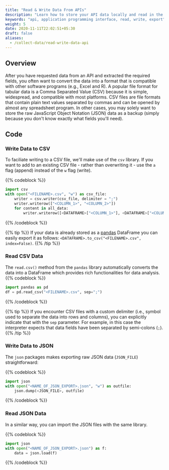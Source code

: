 ```yaml
---
title: "Read & Write Data From APIs"
description: "Learn how to store your API data locally and read in the data for future use."
keywords: "api, application programming interface, read, write, export"
weight: 5
date: 2020-11-11T22:02:51+05:30
draft: false
aliases:
  - /collect-data/read-write-data-api
---
```


## Overview
After you have requested data from an API and extracted the required fields, you often want to convert the data into a format that is compatible with other software programs (e.g., Excel and R). A popular file format for tabular data is a Comma Separated Value (CSV) because it is simple, widespread, and compatible with most platforms. CSV files are file formats that contain plain text values separated by commas and can be opened by almost any spreadsheet program. In other cases, you may solely want to store the raw JavaScript Object Notation (JSON) data as a backup (simply because you don't know exactly what fields you'll need).


## Code 
### Write Data to CSV
To faciliate writing to a CSV file, we'll make use of the `csv` library. If you want to add to an existing CSV file - rather than overwriting it - use the `a` flag (append) instead of the `w` flag (write).

{{% codeblock %}}
```Python
import csv 
with open("<FILENAME>.csv", "w") as csv_file: 
    writer = csv.writer(csv_file, delimiter = ";")
    writer.writerow(["<COLUMN_1>", "<COLUMN_2>"])
    for content in all_data:
        writer.writerow([<DATAFRAME>["<COLUMN_1>"], <DATAFRAME>["<COLUMN_2>"])
```
{{% /codeblock %}}

{{% tip %}}
If your data is already stored as a [pandas](https://pandas.pydata.org) DataFrame you can easily export it as follows: `<DATAFRAME>.to_csv("<FILENAME>.csv", index=False)`.
{{% /tip %}}


### Read CSV Data
The `read.csv()` method from the `pandas` library automatically converts the data into a DataFrame which provides rich functionalities for data analysis.
{{% codeblock %}}
```Python
import pandas as pd
df = pd.read_csv("<FILENAME>.csv", sep=";")
```
{{% /codeblock %}}

{{% tip %}}
If you encounter CSV files with a custom delimiter (i.e., symbol used to separate the data into rows and columns), you can explicitly indicate that with the `sep` parameter. For example, in this case the interpreter expects that data fields have been separated by semi-colons (`;`).
{{% /tip %}}


### Write Data to JSON
The `json` packages makes exporting raw JSON data (`JSON_FILE`) straightforward: 

{{% codeblock %}}
```Python
import json
with open("<NAME_OF_JSON_EXPORT>.json", "w") as outfile:
    json.dump(<JSON_FILE>, outfile)
```
{{% /codeblock %}}


### Read JSON Data
In a similar way, you can import the JSON files with the same library.

{{% codeblock %}}
```Python
import json
with open("<NAME_OF_JSON_EXPORT>.json") as f:
    data = json.load(f)
```
{{% /codeblock %}}




